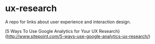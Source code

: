 # ux-research
A repo for links about user experience and interaction design.


[5 Ways To Use Google Analytics for Your UX Research}(http://www.sitepoint.com/5-ways-use-google-analytics-ux-research/)
